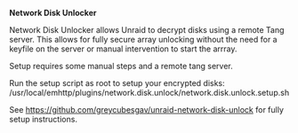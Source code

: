 **Network Disk Unlocker**

Network Disk Unlocker allows Unraid to decrypt disks using a remote Tang server. This allows for fully secure array unlocking without the need for a keyfile on the server or manual intervention to start the arrray.

Setup requires some manual steps and a remote tang server.

Run the setup script as root to setup your encrypted disks:
/usr/local/emhttp/plugins/network.disk.unlock/network.disk.unlock.setup.sh

See https://github.com/greycubesgav/unraid-network-disk-unlock for fully setup instructions.